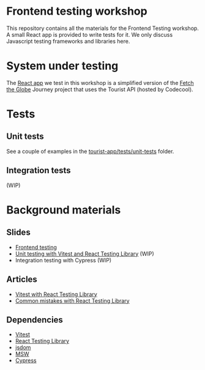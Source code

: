 # Frontend testing workshop

This repository contains all the materials for the Frontend Testing workshop. A small React app is provided to write tests for it. We only discuss Javascript testing frameworks and libraries here.

# System under testing

The [React app](./tourist-app/) we test in this workshop is a simplified version of the [Fetch the Globe](https://journey.study/v2/learn/courses/252/modules/32753/units/4/SOLO/57202) Journey project that uses the Tourist API (hosted by Codecool).

# Tests

## Unit tests

See a couple of examples in the [tourist-app/tests/unit-tests](./tourist-app/tests/unit-tests/) folder.

## Integration tests

(WIP)

# Background materials

## Slides
- [Frontend testing](https://docs.google.com/presentation/d/15Fl22gsDlxIaVR03MPCPJOqjyV0AtzJyODzS_dsjLCs/edit?usp=sharing)
- [Unit testing with Vitest and React Testing Library](https://docs.google.com/presentation/d/139b0HW6vwO89y8KWZXf9epjveyNFUaJaSTSOabWU4UU) (WIP)
- Integration testing with Cypress (WIP)

## Articles
- [Vitest with React Testing Library](https://www.robinwieruch.de/vitest-react-testing-library/)
- [Common mistakes with React Testing Library](https://kentcdodds.com/blog/common-mistakes-with-react-testing-library)

## Dependencies
- [Vitest](https://vitest.dev/)
- [React Testing Library](https://testing-library.com/docs/react-testing-library/intro/)
- [jsdom](https://github.com/jsdom/jsdom)
- [MSW](https://mswjs.io/)
- [Cypress](https://www.cypress.io/)
